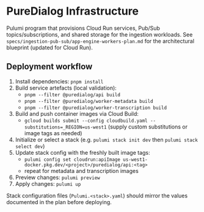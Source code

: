 # PureDialog Infrastructure

Pulumi program that provisions Cloud Run services, Pub/Sub topics/subscriptions, and shared
storage for the ingestion workloads. See `specs/ingestion-pub-sub/app-engine-workers-plan.md`
for the architectural blueprint (updated for Cloud Run).

## Deployment workflow

1. Install dependencies: `pnpm install`
2. Build service artefacts (local validation):
   - `pnpm --filter @puredialog/api build`
   - `pnpm --filter @puredialog/worker-metadata build`
   - `pnpm --filter @puredialog/worker-transcription build`
3. Build and push container images via Cloud Build:
   - `gcloud builds submit --config cloudbuild.yaml --substitutions=_REGION=us-west1`
     (supply custom substitutions or image tags as needed)
4. Initialize or select a stack (e.g. `pulumi stack init dev` then `pulumi stack select dev`)
5. Update stack config with the freshly built image tags:
   - `pulumi config set cloudrun:apiImage us-west1-docker.pkg.dev/<project>/puredialog/api:<tag>`
   - repeat for metadata and transcription images
6. Preview changes: `pulumi preview`
7. Apply changes: `pulumi up`

Stack configuration files (`Pulumi.<stack>.yaml`) should mirror the values documented in the
plan before deploying.
